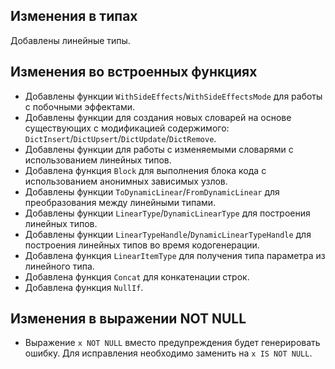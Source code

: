 ## Изменения в типах

Добавлены линейные типы.

## Изменения во встроенных функциях

* Добавлены функции `WithSideEffects`/`WithSideEffectsMode` для работы с побочными эффектами.
* Добавлены функции для создания новых словарей на основе существующих с модификацией содержимого: `DictInsert`/`DictUpsert`/`DictUpdate`/`DictRemove`.
* Добавлены функции для работы с изменяемыми словарями с использованием линейных типов.
* Добавлена функция `Block` для выполнения блока кода с использованием анонимных зависимых узлов.
* Добавлены функции `ToDynamicLinear`/`FromDynamicLinear` для преобразования между линейными типами.
* Добавлены функции `LinearType`/`DynamicLinearType` для построения линейных типов.
* Добавлены функции `LinearTypeHandle`/`DynamicLinearTypeHandle` для построения линейных типов во время кодогенерации.
* Добавлена функция `LinearItemType` для получения типа параметра из линейного типа.
* Добавлена функция `Concat` для конкатенации строк.
* Добавлена функция `NullIf`.

## Изменения в выражении NOT NULL

* Выражение `x NOT NULL` вместо предупреждения будет генерировать ошибку. Для исправления необходимо заменить на `x IS NOT NULL`.
